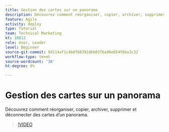 ```yaml
---
title: Gestion des cartes sur un panorama
description: Découvrez comment réorganiser, copier, archiver, supprimer et déconnecter des cartes d’un panorama.
feature: Agile
activity: deploy
type: Tutorial
team: Technical Marketing
kt: 10812
role: User, Leader
level: Beginner
source-git-commit: 9d114af1c4b0f60392dbb03f6a90e654f6ba3c32
workflow-type: tm+mt
source-wordcount: '36'
ht-degree: 0%

---
```


# Gestion des cartes sur un panorama

Découvrez comment réorganiser, copier, archiver, supprimer et déconnecter des cartes d’un panorama.

>[!VIDEO](https://video.tv.adobe.com/v/346810)
